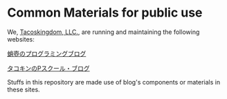# Common Materials for public use

We, [Tacoskingdom, LLC.](https://tacoskingdom.com/), are running and maintaining the following websites:

[蛸壺のプログラミングブログ](https://deep.tacoskingdom.com/)

[タコキンのPスクール・ブログ](https://p-school.tacoskingdom.com/)

Stuffs in this repository are made use of blog's components or materials in these sites.
